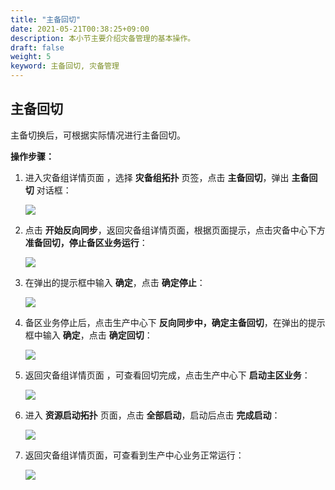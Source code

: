 ```yaml
---
title: "主备回切"
date: 2021-05-21T00:38:25+09:00
description: 本小节主要介绍灾备管理的基本操作。
draft: false
weight: 5
keyword: 主备回切, 灾备管理
---
```


## 主备回切

主备切换后，可根据实际情况进行主备回切。

**操作步骤：**

1. 进入灾备组详情页面 ，选择 **灾备组拓扑** 页签，点击 **主备回切**，弹出 **主备回切** 对话框：

   ![](/operation/disaster_recovery/_images/switch_back_1.png)

2. 点击 **开始反向同步**，返回灾备组详情页面，根据页面提示，点击灾备中心下方 **准备回切，停止备区业务运行**：

   ![](/operation/disaster_recovery/_images/switch_back_2.png)

3. 在弹出的提示框中输入 **确定**，点击 **确定停止**：

   ![](/operation/disaster_recovery/_images/switch_back_3.png)

4. 备区业务停止后，点击生产中心下 **反向同步中，确定主备回切**，在弹出的提示框中输入 **确定**，点击 **确定回切**：

   ![](/operation/disaster_recovery/_images/switch_back_4.png)

5. 返回灾备组详情页面 ，可查看回切完成，点击生产中心下 **启动主区业务**：

   ![](/operation/disaster_recovery/_images/switch_back_5.png)

6. 进入 **资源启动拓扑** 页面，点击 **全部启动**，启动后点击 **完成启动**：

   ![](/operation/disaster_recovery/_images/switch_back_6.png)

7. 返回灾备组详情页面，可查看到生产中心业务正常运行：

   ![](/operation/disaster_recovery/_images/switch_back_7.png)
